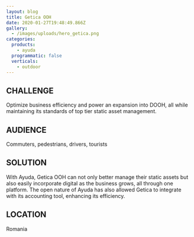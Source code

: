 ```yaml
---
layout: blog
title: Getica OOH
date: 2020-01-27T19:48:49.866Z
gallery:
  - /images/uploads/hero_getica.png
categories:
  products:
    - ayuda
  programmatic: false
  verticals:
    - outdoor
---
```

## CHALLENGE

Optimize business efficiency and power an expansion into DOOH, all while maintaining its standards of top tier static asset management.


## AUDIENCE

Commuters, pedestrians, drivers, tourists


## SOLUTION

With Ayuda, Getica OOH can not only better manage their static assets but also easily incorporate digital as the business grows, all through one platform. The open nature of Ayuda has also allowed Getica to integrate with its accounting tool, enhancing its efficiency.


## LOCATION

Romania
